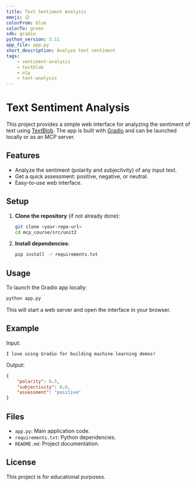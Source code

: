 ```yaml
---
title: Text Sentiment Analysis
emoji: 😊
colorFrom: blue
colorTo: green
sdk: gradio
python_version: 3.11
app_file: app.py
short_description: Analyze text sentiment
tags:
    - sentiment-analysis
    - textblob
    - nlp
    - text-analysis
---
```


# Text Sentiment Analysis

This project provides a simple web interface for analyzing the sentiment of text using [TextBlob](https://textblob.readthedocs.io/en/dev/). The app is built with [Gradio](https://gradio.app/) and can be launched locally or as an MCP server.

## Features

- Analyze the sentiment (polarity and subjectivity) of any input text.
- Get a quick assessment: positive, negative, or neutral.
- Easy-to-use web interface.

## Setup

1. **Clone the repository** (if not already done):

     ```bash
     git clone <your-repo-url>
     cd mcp_course/src/unit2
     ```

2. **Install dependencies**:

     ```bash
     pip install -r requirements.txt
     ```

## Usage

To launch the Gradio app locally:

```bash
python app.py
```

This will start a web server and open the interface in your browser.

## Example

Input:
```
I love using Gradio for building machine learning demos!
```

Output:
```json
{
    "polarity": 0.5,
    "subjectivity": 0.6,
    "assessment": "positive"
}
```

## Files

- `app.py`: Main application code.
- `requirements.txt`: Python dependencies.
- `README.md`: Project documentation.

## License

This project is for educational purposes.